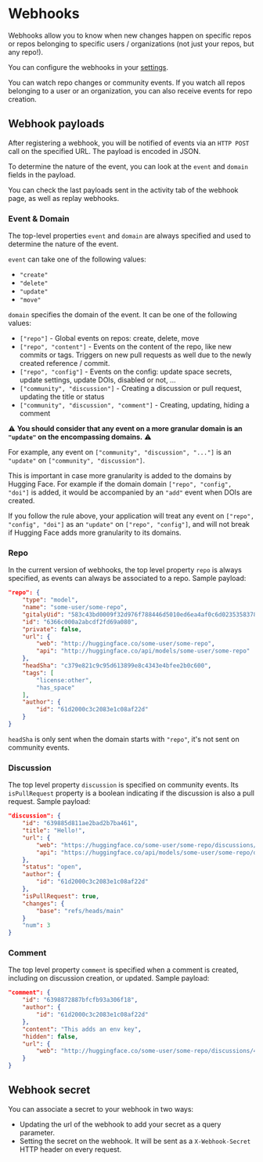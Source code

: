 # Webhooks

Webhooks allow you to know when new changes happen on specific repos or repos belonging to specific users / organizations (not just your repos, but any repo!).

You can configure the webhooks in your [settings](https://huggingface.co/settings/webhooks).

You can watch repo changes or community events. If you watch all repos belonging to a user or an organization, you can also receive events for repo creation.

## Webhook payloads

After registering a webhook, you will be notified of events via an `HTTP POST` call on the specified URL. The payload is encoded in JSON.

To determine the nature of the event, you can look at the `event` and `domain` fields in the payload.

You can check the last payloads sent in the activity tab of the webhook page, as well as replay webhooks.

### Event & Domain

The top-level properties `event` and `domain` are always specified and used to determine the nature of the event.

`event` can take one of the following values: 

- `"create"`
- `"delete"`
- `"update"`
- `"move"`

`domain` specifies the domain of the event. It can be one of the following values:


- `["repo"]` - Global events on repos: create, delete, move
- `["repo", "content"]` - Events on the content of the repo, like new commits or tags. Triggers on new pull requests as well due to the newly created reference / commit.
- `["repo", "config"]` - Events on the config: update space secrets, update settings, update DOIs, disabled or not, ...
- `["community", "discussion"]` - Creating a discussion or pull request, updating the title or status
- `["community", "discussion", "comment"]` - Creating, updating, hiding a comment

⚠️ **You should consider that any event on a more granular domain is an `"update"` on the encompassing domains.** ⚠️

For example, any event on `["community", "discussion", "..."]` is an `"update"` on `["community", "discussion"]`.

This is important in case more granularity is added to the domains by Hugging Face. For example if the domain domain `["repo", "config", "doi"]` is added, it would be accompanied by an `"add"` event when DOIs are created. 

If you follow the rule above, your application will treat any event on `["repo", "config", "doi"]` as an `"update"` on `["repo", "config"]`, and will not break if Hugging Face adds more granularity to its domains.

### Repo

In the current version of webhooks, the top level property `repo` is always specified, as events can always be associated to a repo. Sample payload:

```json
"repo": {
	"type": "model",
	"name": "some-user/some-repo",
	"gitalyUid": "583c43bd0009f32d976f788446d5010ed6ea4af0c6d0235358378cb56d312f2b",
	"id": "6366c000a2abcdf2fd69a080",
	"private": false,
	"url": {
		"web": "http://huggingface.co/some-user/some-repo",
		"api": "http://huggingface.co/api/models/some-user/some-repo"
	},
	"headSha": "c379e821c9c95d613899e8c4343e4bfee2b0c600",
	"tags": [
		"license:other",
		"has_space"
	],
	"author": {
		"id": "61d2000c3c2083e1c08af22d"
	}
}
```

`headSha` is only sent when the domain starts with `"repo"`, it's not sent on community events.

### Discussion

The top level property `discussion` is specified on community events. Its `isPullRequest` property is a boolean indicating if the discussion is also a pull request. Sample payload:

```json
"discussion": {
	"id": "639885d811ae2bad2b7ba461",
	"title": "Hello!",
	"url": {
		"web": "https://huggingface.co/some-user/some-repo/discussions/3",
		"api": "https://huggingface.co/api/models/some-user/some-repo/discussions/3"
	},
	"status": "open",
	"author": {
		"id": "61d2000c3c2083e1c08af22d"
	},
	"isPullRequest": true,
	"changes": {
		"base": "refs/heads/main"
	}
	"num": 3
}
```

### Comment

The top level property `comment` is specified when a comment is created, including on discussion creation, or updated. Sample payload:

```json
"comment": {
	"id": "6398872887bfcfb93a306f18",
	"author": {
		"id": "61d2000c3c2083e1c08af22d"
	},
	"content": "This adds an env key",
	"hidden": false,
	"url": {
		"web": "http://huggingface.co/some-user/some-repo/discussions/4#6398872887bfcfb93a306f18"
	}
}
```

## Webhook secret

You can associate a secret to your webhook in two ways:

- Updating the url of the webhook to add your secret as a query parameter.
- Setting the secret on the webhook. It will be sent as a `X-Webhook-Secret` HTTP header on every request.